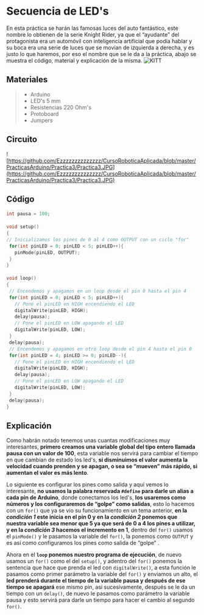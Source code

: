 # Secuencia de LED's

En esta práctica se harán las famosas luces del auto fantástico, este nombre lo obtienen de la serie Knight Rider, ya que el “ayudante” del protagonista era un automóvil con inteligencia artificial que podía hablar y su boca era una serie de luces que se movían de izquierda a derecha, y es justo lo que haremos, por eso el nombre que se le da a la práctica, abajo se muestra el código, material y explicación de la misma.
![KITT](http://31.media.tumblr.com/tumblr_mb84bj2Cqy1rpmo4ho1_r1_500.gif)

## Materiales 
> - Arduino
> - LED's 5 mm 
> - Resistencias 220 Ohm's
> - Protoboard
> - Jumpers

## Circuito

![https://github.com/Ezzzzzzzzzzzzzz/CursoRoboticaAplicada/blob/master/PracticasArduino/Practica3/Practica3.JPG](https://github.com/Ezzzzzzzzzzzzzz/CursoRoboticaAplicada/blob/master/PracticasArduino/Practica3/Practica3.JPG)

## Código
 ```c
 int pausa = 100;

void setup()
{
// Inicializamos los pines de 0 al 4 como OUTPUT con un ciclo "for"
  for(int pinLED = 0; pinLED < 5; pinLED++){
    pinMode(pinLED, OUTPUT);
  }
}

void loop()
{
  // Encendemos y apagamos en un loop desde el pin 0 hasta el pin 4
  for(int pinLED = 0; pinLED < 5; pinLED++){
    // Pone el pinLED en HIGH encendiendo el LED 
    digitalWrite(pinLED, HIGH);
    delay(pausa);
    // Pone el pinLED en LOW apagando el LED
    digitalWrite(pinLED, LOW);
  }
  delay(pausa);
  // Encendemos y apagamos en otro loop desde el pin 4 hasta el pin 0
  for(int pinLED = 4; pinLED >= 0; pinLED--){
    // Pone el pinLED en HIGH encendiendo el LED 
    digitalWrite(pinLED, HIGH);
    delay(pausa);
    // Pone el pinLED en LOW apagando el LED 
    digitalWrite(pinLED, LOW);
  }
  delay(pausa);
}
```

## Explicación 

Como habrán notado tenemos unas cuantas modificaciones muy interesantes, **primero creamos una variable global del tipo entero llamada pausa con un valor de 100**, esta variable nos servirá para cambiar el tiempo en que cambian de estado los led's, **si disminuimos el valor aumenta la velocidad cuando prenden y se apagan, o sea se “mueven” más rápido, si aumentan el valor es más lento**.

Lo siguiente es configurar los pines como salida y aquí vemos lo interesante, **no usamos la palabra reservada ``#define`` para darle un alias a cada pin de Arduino**, donde conectamos los led's, **los usaremos como números y los configuraremos de “golpe” como salidas**, esto lo hacemos con un ``for()`` que ya se vio su funcionamiento en un tema anterior, **en la _condición 1_ este inicia en el pin 0 y en la _condición 2_ ponemos que nuestra variable sea menor que 5 ya que será de 0 a 4 los pines a utilizar, y en la _condición 3_ hacemos el incremento en 1**, dentro del ``for()`` usamos el ``pinMode()`` y le pasamos la variable del ``for()``, la ponemos como ``OUTPUT`` y es así como configuramos los pines como salida de “golpe” .

Ahora en el **``loop`` ponemos nuestro programa de ejecución**, de nuevo usamos un ``for()`` como el del ``setup()``, y adentro del ``for()`` ponemos la sentencia que hace que prenda el led con ``digitalWrite()``, a esta función le pasamos como primer parámetro la variable del ``for()`` y enviamos un alto, el **led prenderá durante el tiempo de la variable pausa y después de ese tiempo se apagará** ese mismo pin, así sucesivamente, después se le da un tiempo con un ``delay()``, de nuevo le pasamos como parámetro la variable pausa y esto servirá para darle un tiempo para hacer el cambio al segundo ``for()``.

<!--stackedit_data:
eyJoaXN0b3J5IjpbLTU3OTA4MTU1MCwtMjA3NTUyMTYsMTAwND
c1OTQzMiw0MTU4NTg1NjAsLTI3OTU5NjYzNV19
-->
